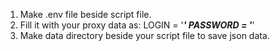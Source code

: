 1) Make .env file beside script file.
2) Fill it with your proxy data as:
    LOGIN = '***'
    PASSWORD = '***'
3) Make data directory beside your script file to save json data.
